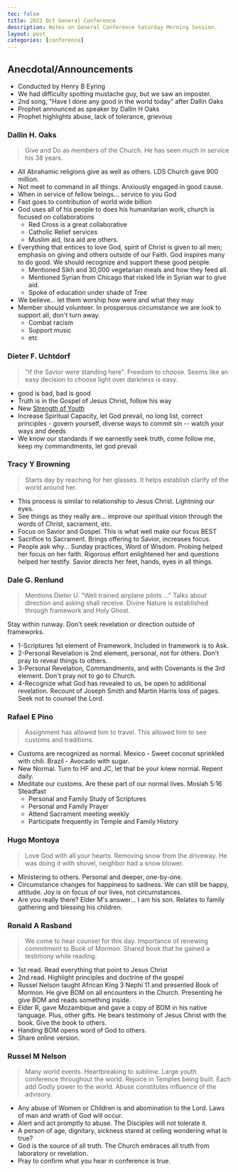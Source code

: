 ```yaml
---
toc: false
title: 2022 Oct General Conference
description: Notes on General Conference Saturday Morning Session.
layout: post
categories: [conference]
---
```


## Anecdotal/Announcements
- Conducted by Henry B Eyring
- We had difficulty spotting mustache guy, but we saw an imposter.
- 2nd song, "Have I done any good in the world today" after Dallin Oaks
- Prophet announced as speaker by Dallin H Oaks
- Prophet highlights abuse, lack of tolerance, grievous

### Dallin H. Oaks
> Give and Do as members of the Church.  He has seen much in service his 38 years.
- All Abrahamic religions give as well as others.  LDS Church gave 900 million.
- Not meet to command in all things.  Anxiously engaged in good cause.  
- When in service of fellow beings...  service to you God
- Fast goes to contribution of world wide billion
- God uses all of his people to does his humanitarian work, church is focused on collaborations
    - Red Cross is a great collaborative
    - Catholic Relief services
    - Muslim aid, Isra aid are others.
- Everything that entices to love God, spirit of Christ is given to all men;  emphasis on giving and others outside of our Faith.  God inspires many to do good.  We should recognize and support these good people.
    - Mentioned Sikh and 30,000 vegetarian meals and how they feed all.  
    - Mentioned Syrian from Chicago that risked life in Syrian war to give aid.
    - Spoke of education under shade of Tree
- We believe... let them worship how were and what they may
- Member should volunteer.  In prosperous circumstance we are look to support all, don't turn away.
   - Combat racism
   - Support music
   - etc

### Dieter F. Uchtdorf
> "If the Savior were standing here". Freedom to choose.  Seems like an easy decision to choose light over darkness is easy.  
- good is bad, bad is good
- Truth is in the Gospel of Jesus Christ, follow his way
- New [Strength of Youth](https://www.churchofjesuschrist.org/study/manual/for-the-strength-of-youth?lang=eng)
- Increase Spiritual Capacity, let God prevail, no long list, correct principles - govern yourself, diverse ways to commit sin -- watch your ways and deeds
- We know our standards if we earnestly seek truth, come follow me, keep my commandments, let god prevail

### Tracy Y Browning
> Starts day by reaching for her glasses.  It helps establish clarify of the world around her.
- This process is similar to relationship to Jesus Christ.  Lightning our eyes.
- See things as they really are...  improve our spiritual vision through the words of Christ, sacrament, etc.
- Focus on Savior and Gospel.  This is what well make our focus BEST
- Sacrifice to Sacrament.  Brings offering to Savior, increases focus.
- People ask why... Sunday practices, Word of Wisdom.   Probing helped her focus on her faith.  Rigorous effort enlightened her and questions helped her testify.  Savior directs her feet, hands, eyes in all things.  

### Dale G. Renlund
> Mentions Dieter U.  "Well trained airplane pilots ..."   Talks about direction and asking shall receive.  Divine Nature is established through framework and Holy Ghost.

Stay within runway.  Don't seek revelation or direction outside of frameworks. 
- 1-Scriptures 1st element of Framework.  Included in framework is to Ask.
- 2-Personal Revelation is 2nd element, personal, not for others.  Don't pray to reveal things to others.
- 3-Personal Revelation, Commandments, and with Covenants is the 3rd element.  Don't pray not to go to Church.
- 4-Recognize what God has revealed to us, be open to additional revelation.  Recount of Joseph Smith and Martin Harris loss of pages.  Seek not to counsel the Lord.

### Rafael E Pino
> Assignment has allowed him to travel.  This allowed him to see customs and traditions.
- Customs are recognized as normal.  Mexico - Sweet coconut sprinkled with chili.  Brazil - Avocado with sugar.
- New Normal.  Turn to HF and JC, let that be your knew normal.  Repent daily.
- Meditate our customs.  Are these part of our normal lives.  Mosiah 5:16 Steadfast
    - Personal and Family Study of Scriptures
    - Personal and Family Prayer
    - Attend Sacrament meeting weekly
    - Participate frequently in Temple and Family History

### Hugo Montoya
> Love God with all your hearts.  Removing snow from the driveway.  He was doing it with shovel, neighbor had a snow blower.
- Ministering to others.  Personal and deeper, one-by-one.
- Circumstance changes for happiness to sadness.  We can still be happy, attitude.  Joy is on focus of our lives, not circumstances.
- Are you really there?   Elder M's answer...  I am his son.  Relates to family gathering and blessing his children.

### Ronald A Rasband
> We come to hear counsel for this day.  Importance of renewing commitment to Book of Mormon.  Shared book that he gained a testimony while reading.
- 1st read.  Read everything that point to Jesus Christ
- 2nd read.  Highlight principles and doctrine of the gospel 
- Russel Nelson taught African King 3 Nephi 11 and presented Book of Mormon.  He give BOM on all encounters in the Church.  Presenting he give BOM and reads something inside.
- Elder R, gave Mozambique and gave a copy of BOM in his native language.  Plus, other gifts.  He bears testimony of Jesus Christ with the book.  Give the book to others.
- Handing BOM opens word of God to others.
- Share online version.

### Russel M Nelson
> Many world events.  Heartbreaking to sublime.  Large youth conference throughout the world.  Rejoice in Temples being built.  Each add Godly power to the world.  Abuse constitutes influence of the advisory.
- Any abuse of Women or Children is and abomination to the Lord.  Laws of man and wrath of God will occur.
- Alert and act promptly to abuse.  The Disciples will not tolerate it.
- A person of age, dignitary, sickness stared at ceiling wondering what is true?
- God is the source of all truth.  The Church embraces all truth from laboratory or revelation.
- Pray to confirm what you hear in conference is true.
